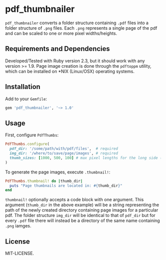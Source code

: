 pdf_thumbnailer
==============

`pdf_thumbnailer` converts a folder structure containing `.pdf` files into a folder structure of `.png` files.  Each `.png` represents a single page of the pdf and can be scaled to one or more pixel widths/heights.


Requirements and Dependencies
-----------------------------

Developed/Tested with Ruby version 2.3, but it should work with any version >= 1.9.  Page image creation is done through the `pdftoppm` utility, which can be installed on \*NIX (Linux/OSX) operating systems.


Installation
-----------------------------

Add to your `Gemfile`:

```ruby
gem 'pdf_thumbnailer', '~> 1.0'
```


Usage
-----------------------------

First, configure `PdfThumbs`:

```ruby
PdfThumbs.configure(
  pdf_dir: '/some/path/with/pdf/files',  # required
  img_dir: '/where/to/save/page/images', # required
  thumb_sizes: [1000, 500, 100] # max pixel lengths for the long side (height or width) of the page images
)
```

To generate the page images, execute `.thumbnail!`:

```ruby
PdfThumbs.thumbnail! do |thumb_dir|
  puts "Page thumbnails are located in: #{thumb_dir}"
end
```

`thumbnail!` optionally accepts a code block with one argument.  This argument (`thumb_dir` in the above example) will be a string representing the path of the newly created directory containing page images for a particular pdf.  The folder structure `img_dir` will be identical to that of `pdf_dir` but for every `.pdf` file there will instead be a directory of the same name containing `.png` iamges.


License
-----------------------------

MIT-LICENSE.
